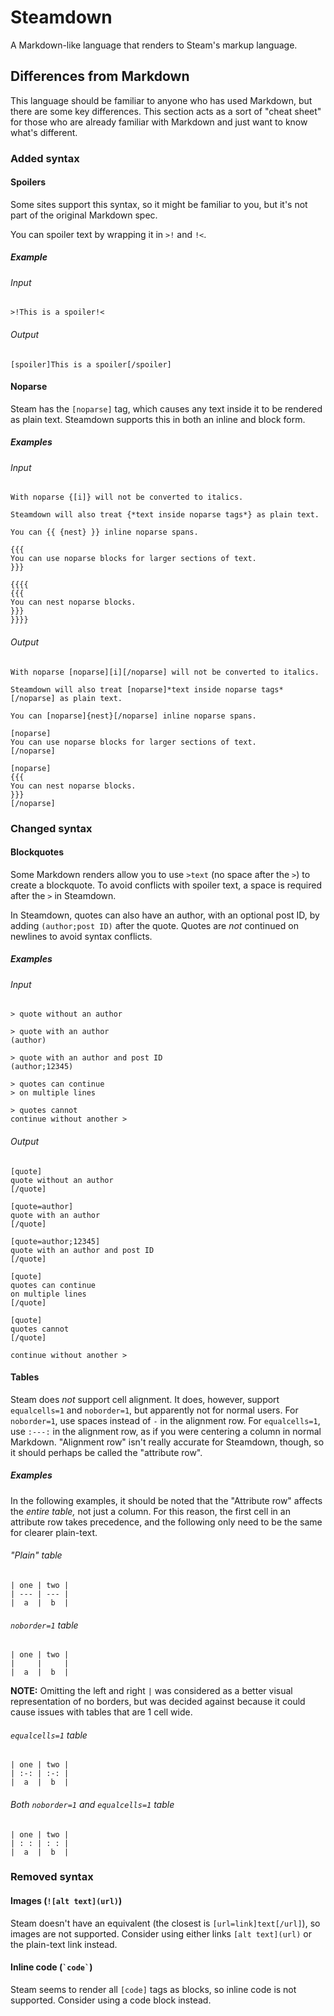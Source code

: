 # Steamdown

A Markdown-like language that renders to Steam's markup language.

## Differences from Markdown

This language should be familiar to anyone who has used Markdown, but there are some key
differences. This section acts as a sort of "cheat sheet" for those who are already
familiar with Markdown and just want to know what's different.

### Added syntax

#### Spoilers

Some sites support this syntax, so it might be familiar to you, but it's not part of
the original Markdown spec.

You can spoiler text by wrapping it in `>!` and `!<`.

##### Example

###### Input

```
>!This is a spoiler!<
```

###### Output

```
[spoiler]This is a spoiler[/spoiler]
```

#### Noparse

Steam has the `[noparse]` tag, which causes any text inside it to be rendered as plain
text. Steamdown supports this in both an inline and block form.

##### Examples

###### Input

```
With noparse {[i]} will not be converted to italics.

Steamdown will also treat {*text inside noparse tags*} as plain text.

You can {{ {nest} }} inline noparse spans.

{{{
You can use noparse blocks for larger sections of text.
}}}

{{{{
{{{
You can nest noparse blocks.
}}}
}}}}
```

###### Output

```
With noparse [noparse][i][/noparse] will not be converted to italics.

Steamdown will also treat [noparse]*text inside noparse tags*[/noparse] as plain text.

You can [noparse]{nest}[/noparse] inline noparse spans.

[noparse]
You can use noparse blocks for larger sections of text.
[/noparse]

[noparse]
{{{
You can nest noparse blocks.
}}}
[/noparse]
```

### Changed syntax

#### Blockquotes

Some Markdown renders allow you to use `>text` (no space after the `>`) to create a
blockquote. To avoid conflicts with spoiler text, a space is required after the `>` in
Steamdown.

In Steamdown, quotes can also have an author, with an optional post ID, by adding
`(author;post ID)` after the quote. Quotes are *not* continued on newlines to avoid
syntax conflicts.

##### Examples

###### Input

```
> quote without an author

> quote with an author
(author)

> quote with an author and post ID
(author;12345)

> quotes can continue
> on multiple lines

> quotes cannot
continue without another >
```

###### Output

```
[quote]
quote without an author
[/quote]

[quote=author]
quote with an author
[/quote]

[quote=author;12345]
quote with an author and post ID
[/quote]

[quote]
quotes can continue
on multiple lines
[/quote]

[quote]
quotes cannot
[/quote]

continue without another >
```

#### Tables

Steam does *not* support cell alignment. It does, however, support `equalcells=1` and
`noborder=1`, but apparently not for normal users. For `noborder=1`, use spaces instead
of `-` in the alignment row. For `equalcells=1`, use `:---:` in the alignment row, as
if you were centering a column in normal Markdown. "Alignment row" isn't really accurate
for Steamdown, though, so it should perhaps be called the "attribute row".

##### Examples

In the following examples, it should be noted that the "Attribute row" affects the
*entire table,* not just a column. For this reason, the first cell in an attribute row
takes precedence, and the following only need to be the same for clearer plain-text.

###### "Plain" table

```
| one | two |
| --- | --- |
|  a  |  b  |
```

###### `noborder=1` table

```
| one | two |
|     |     |
|  a  |  b  |
```

**NOTE:** Omitting the left and right `|` was considered as a better visual
representation of no borders, but was decided against because it could cause issues with
tables that are 1 cell wide.

###### `equalcells=1` table

```
| one | two |
| :-: | :-: |
|  a  |  b  |
```

###### Both `noborder=1` and `equalcells=1` table

```
| one | two |
| : : | : : |
|  a  |  b  |
```

### Removed syntax

#### Images (`![alt text](url)`)

Steam doesn't have an equivalent (the closest is `[url=link]text[/url]`), so images
are not supported. Consider using either links `[alt text](url)` or the plain-text link
instead.

#### Inline code (`` `code` ``)

Steam seems to render all `[code]` tags as blocks, so inline code is not supported.
Consider using a code block instead.
